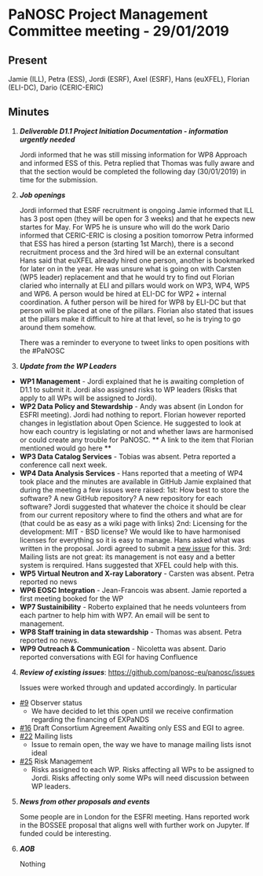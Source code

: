 ﻿PaNOSC Project Management Committee meeting - 29/01/2019
========================================================

Present
------

Jamie (ILL), Petra (ESS),  Jordi (ESRF), Axel (ESRF), Hans (euXFEL), Florian (ELI-DC),
Dario (CERIC-ERIC)

Minutes
------
1. _**Deliverable D1.1 Project Initiation Documentation - information urgently needed**_

    Jordi informed that he was still missing information for WP8 Approach and informed ESS of this. Petra replied that Thomas
    was fully aware and that the section would be completed the following day (30/01/2019) in time for the submission.
  
2. _**Job openings**_

    Jordi informed that ESRF recruitment is ongoing
    Jamie informed that ILL has 3 post open (they will be open for 3 weeks) and that he expects new startes for May. For WP5
he is unsure who will do the work
    Dario informed that CERIC-ERIC is closing a position tomorrow
    Petra informed that ESS has hired a person (starting 1st March), there is a second recruitment process and the 3rd hired
will be an external consultant
    Hans said that euXFEL already hired one person, another is bookmarked for later on in the year. He was unsure what is going
on with Carsten (WP5 leader) replacement and that he would try to find out
    Florian claried who internally at ELI and pillars would work on WP3, WP4, WP5 and WP6. A person would be hired at ELI-DC
for WP2 + internal coordination. A futher person will be hired for WP8 by ELI-DC but that person will be placed at one of the
pillars. Florian also stated that issues at the pillars make it difficult to hire at that level, so he is trying to go around
them somehow. 

    There was a reminder to everyone to tweet links to open positions with the #PaNOSC

3. _**Update from the WP Leaders**_

*    **WP1 Management** - Jordi explained that he is awaiting completion of D1.1 to submit it. Jordi also assigned risks to 
WP leaders (Risks that apply to all WPs will be assigned to Jordi).
*    **WP2 Data Policy and Stewardship** - Andy was absent (in London for ESFRI meeting). Jordi had nothing to report. 
Florian however reported changes in legistlation about Open Science. He suggested to look at how each country is legislating
or not and whether laws are harmonised or could create any trouble for PaNOSC. 
** A link to the item that Florian mentioned would go here **
*    **WP3 Data Catalog Services** -  Tobias was absent. Petra reported a conference call next week.
*    **WP4 Data Analysis Services** - Hans reported that a meeting of WP4 took place and the minutes are available in GitHub
Jamie explained that during the meeting a few issues were raised:
1st: How best to store the software? A new GitHub repository? A new repository for each software? Jordi suggested that whatever
the choice it should be clear from our current repository where to find the others and what are for (that could be as easy as a
wiki page with links)
2nd: Licensing for the development: MIT - BSD license? We would like to have harmonised licenses for everything so it is easy
to manage. Hans asked what was written in the proposal. Jordi agreed to submit a [new issue](https://github.com/panosc-eu/panosc/issues/26) for this. 
3rd: Mailing lists are not great: its management is not easy and a better system is rerquired. Hans suggested that XFEL could help
with this.
*    **WP5 Virtual Neutron and X-ray Laboratory** - Carsten was absent. Petra reported no news
*    **WP6 EOSC Integration** - Jean-Francois was absent. Jamie reported a first meeting booked for the WP
*    **WP7 Sustainibility** - Roberto explained that he needs volunteers from each partner to help him with WP7. An email will be
sent to management.
*    **WP8 Staff training in data stewardship** - Thomas was absent. Petra reported no news.
*    **WP9 Outreach & Communication** - Nicoletta was absent. Dario reported conversations with EGI for having Confluence

4. _**Review of existing issues**_: https://github.com/panosc-eu/panosc/issues

    Issues were worked through and updated accordingly. In particular
* [#9](https://github.com/panosc-eu/panosc/issues/9) Observer status
  * We have decided to let this open until we receive confirmation regarding the financing of EXPaNDS
* [#16](https://github.com/panosc-eu/panosc/issues/16) Draft Consortium Agreement
  Awaiting only ESS and EGI to agree.
* [#22](https://github.com/panosc-eu/panosc/issues/22) Mailing lists
  * Issue to remain open, the way we have to manage mailing lists isnot ideal
* [#25](https://github.com/panosc-eu/panosc/issues/25) Risk Management
  * Risks assigned to each WP. Risks affecting all WPs to be assigned to Jordi. Risks affecting only some WPs will need 
discussion between WP leaders.
    
5. _**News from other proposals and events**_

    Some people are in London for the ESFRI meeting.
    Hans reported work in the BOSSEE proposal that aligns well with further work on Jupyter. If funded could be interesting.

7. _**AOB**_
    
    Nothing

    
